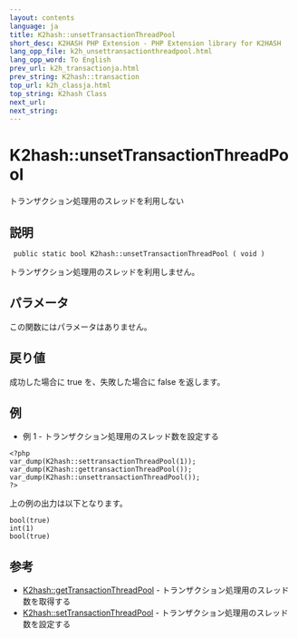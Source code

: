 ```yaml
---
layout: contents
language: ja
title: K2hash::unsetTransactionThreadPool
short_desc: K2HASH PHP Extension - PHP Extension library for K2HASH
lang_opp_file: k2h_unsettransactionthreadpool.html
lang_opp_word: To English
prev_url: k2h_transactionja.html
prev_string: K2hash::transaction
top_url: k2h_classja.html
top_string: K2hash Class
next_url: 
next_string: 
---
```


# K2hash::unsetTransactionThreadPool
トランザクション処理用のスレッドを利用しない

## 説明
```
 public static bool K2hash::unsetTransactionThreadPool ( void )
```
トランザクション処理用のスレッドを利用しません。 

## パラメータ
この関数にはパラメータはありません。

## 戻り値
成功した場合に true を、失敗した場合に false を返します。 

## 例
- 例 1 - トランザクション処理用のスレッド数を設定する
```
<?php
var_dump(K2hash::settransactionThreadPool(1));
var_dump(K2hash::gettransactionThreadPool());
var_dump(K2hash::unsettransactionThreadPool());
?>
```
上の例の出力は以下となります。
```
bool(true)
int(1)
bool(true)
```

## 参考
- [K2hash::getTransactionThreadPool](k2h_gettransactionthreadpoolja.html) - トランザクション処理用のスレッド数を取得する
- [K2hash::setTransactionThreadPool](k2h_settransactionthreadpoolja.html) - トランザクション処理用のスレッド数を設定する

